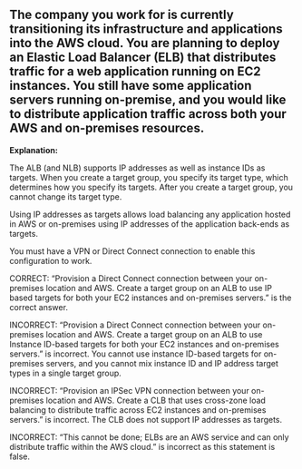 ## The company you work for is currently transitioning its infrastructure and applications into the AWS cloud. You are planning to deploy an Elastic Load Balancer (ELB) that distributes traffic for a web application running on EC2 instances. You still have some application servers running on-premise, and you would like to distribute application traffic across both your AWS and on-premises resources.

**Explanation:**

The ALB (and NLB) supports IP addresses as well as instance IDs as targets. When you create a target group, you specify its target type, which determines how you specify its targets. After you create a target group, you cannot change its target type.

Using IP addresses as targets allows load balancing any application hosted in AWS or on-premises using IP addresses of the application back-ends as targets.

You must have a VPN or Direct Connect connection to enable this configuration to work.

CORRECT: “Provision a Direct Connect connection between your on-premises location and AWS. Create a target group on an ALB to use IP based targets for both your EC2 instances and on-premises servers.” is the correct answer.

INCORRECT: “Provision a Direct Connect connection between your on-premises location and AWS. Create a target group on an ALB to use Instance ID-based targets for both your EC2 instances and on-premises servers.” is incorrect. You cannot use instance ID-based targets for on-premises servers, and you cannot mix instance ID and IP address target types in a single target group.

INCORRECT: “Provision an IPSec VPN connection between your on-premises location and AWS. Create a CLB that uses cross-zone load balancing to distribute traffic across EC2 instances and on-premises servers.” is incorrect. The CLB does not support IP addresses as targets.

INCORRECT: “This cannot be done; ELBs are an AWS service and can only distribute traffic within the AWS cloud.” is incorrect as this statement is false.

